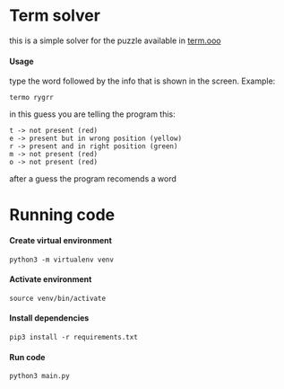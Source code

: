 # Term solver

this is a simple solver for the puzzle available in [term.ooo](https://term.ooo/)

#### Usage
type the word followed by the info that is shown in the screen. Example:
```
termo rygrr
```
in this guess you are telling the program this:
```
t -> not present (red)
e -> present but in wrong position (yellow)
r -> present and in right position (green)
m -> not present (red)
o -> not present (red)
```

after a guess the program recomends a word

# Running code
#### Create virtual environment
```
python3 -m virtualenv venv
```
#### Activate environment
```
source venv/bin/activate
```
#### Install dependencies
```
pip3 install -r requirements.txt
```
#### Run code
```
python3 main.py
```